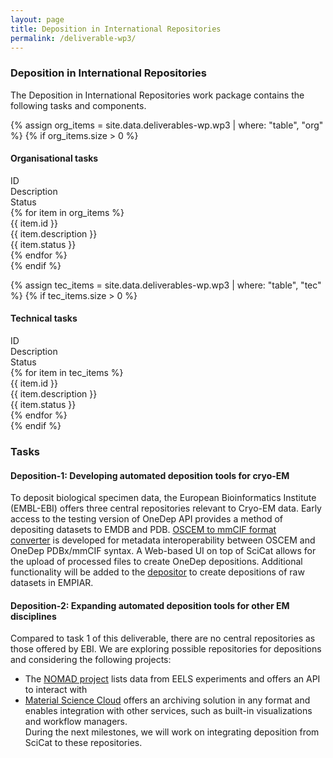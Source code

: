 ```yaml
---
layout: page
title: Deposition in International Repositories
permalink: /deliverable-wp3/
---
```


### Deposition in International Repositories ###

The Deposition in International Repositories work package contains the following tasks and components.

{% assign org_items = site.data.deliverables-wp.wp3 | where: "table", "org" %}
{% if org_items.size > 0 %}
#### Organisational tasks ####
<html>
    <div class="wp-bar">
        <div class="wp-header-row">
            <div class="wp-header-col">ID</div>
            <div class="wp-header-col">Description</div>
            <div class="wp-header-col">Status</div>
        </div>
        {% for item in org_items %}
            <div class="wp-row">
                <div class="wp-col">{{ item.id }}</div>
                <div class="wp-col">{{ item.description }}</div>
                <div class="wp-col wp-status {{ item.status | downcase | replace: ' ', '-' }}">{{ item.status }}</div>
            </div>
        {% endfor %}
    </div>
</html>
{% endif %}

{% assign tec_items = site.data.deliverables-wp.wp3 | where: "table", "tec" %}
{% if tec_items.size > 0 %}
#### Technical tasks ####
<html>
    <div class="wp-bar">
        <div class="wp-header-row">
            <div class="wp-header-col">ID</div>
            <div class="wp-header-col">Description</div>
            <div class="wp-header-col">Status</div>
        </div>
        {% for item in tec_items %}
            <div class="wp-row">
                <div class="wp-col">{{ item.id }}</div>
                <div class="wp-col">{{ item.description }}</div>
                <div class="wp-col wp-status {{ item.status | downcase | replace: ' ', '-' }}">{{ item.status }}</div>
            </div>
        {% endfor %}
    </div>
</html>
{% endif %}

### Tasks ### 

#### Deposition-1: Developing automated deposition tools for cryo-EM ####
To deposit biological specimen data, the European Bioinformatics Institute (EMBL-EBI) offers three central repositories relevant to Cryo-EM data. Early access to the testing version of OneDep API provides a method of depositing datasets to EMDB and PDB. <a href="https://github.com/osc-em/converter-OSCEM-to-mmCIF">OSCEM to mmCIF format converter</a> is developed for metadata interoperability between OSCEM and OneDep PDBx/mmCIF syntax. A Web-based UI on top of SciCat allows for the upload of processed files to create OneDep depositions. Additional functionality will be added to the <a href="https://github.com/SwissOpenEM/Depositor">depositor</a> to create depositions of raw datasets in EMPIAR.

#### Deposition-2: Expanding automated deposition tools for other EM disciplines ####
Compared to task 1 of this deliverable, there are no central repositories as those offered by EBI. We are exploring possible repositories for depositions and considering the following projects:
- The <a href="https://nomad-lab.eu/nomad-lab/">NOMAD project</a> lists data from EELS experiments and offers an API to interact with
- <a href="https://www.materialscloud.org/home">Material Science Cloud</a> offers an archiving solution in any format and enables integration with other services, such as built-in visualizations and workflow managers.  
During the next milestones, we will work on integrating deposition from SciCat to these repositories. 